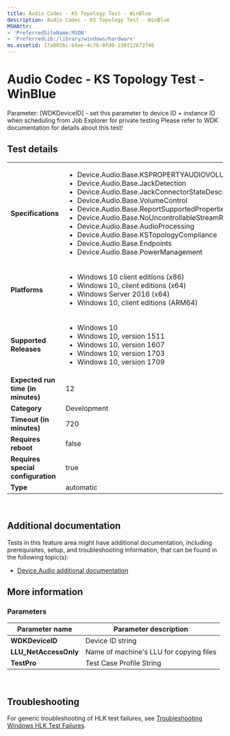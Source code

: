 ```yaml
---
title: Audio Codec - KS Topology Test - WinBlue
description: Audio Codec - KS Topology Test - WinBlue
MSHAttr:
- 'PreferredSiteName:MSDN'
- 'PreferredLib:/library/windows/hardware'
ms.assetid: 17a002bc-b4ae-4c7b-8fd6-238f12673746
---
```


# <span id="p_hlk_test.907068eb-1f63-45fe-9989-6aff8f8745e9"></span>Audio Codec - KS Topology Test - WinBlue


Parameter: \[WDKDeviceID\] - set this parameter to device ID + instance ID when scheduling from Job Explorer for private testing Please refer to WDK documentation for details about this test!

## Test details
|||
|---|---|
| **Specifications**  | <ul><li>Device.Audio.Base.KSPROPERTYAUDIOVOLUMELEVEL</li><li>Device.Audio.Base.JackDetection</li><li>Device.Audio.Base.JackConnectorStateDescription</li><li>Device.Audio.Base.VolumeControl</li><li>Device.Audio.Base.ReportSupportedProperties</li><li>Device.Audio.Base.NoUncontrollableStreamRouting</li><li>Device.Audio.Base.AudioProcessing</li><li>Device.Audio.Base.KSTopologyCompliance</li><li>Device.Audio.Base.Endpoints</li><li>Device.Audio.Base.PowerManagement</li></ul> |  
| **Platforms**   | <ul><li>Windows 10 client editions (x86)</li><li>Windows 10, client editions (x64)</li><li>Windows Server 2016 (x64)</li><li>Windows 10, client editions (ARM64)</li></ul> |
| **Supported Releases** | <ul><li>Windows 10</li><li>Windows 10, version 1511</li><li>Windows 10, version 1607</li><li>Windows 10, version 1703</li><li>Windows 10, version 1709</li></ul> |
|**Expected run time (in minutes)**| 12 |
|**Category**| Development |
|**Timeout (in minutes)**| 720 |
|**Requires reboot**| false |
|**Requires special configuration**| true |
|**Type**| automatic |

 

## <span id="Additional_documentation"></span><span id="additional_documentation"></span><span id="ADDITIONAL_DOCUMENTATION"></span>Additional documentation


Tests in this feature area might have additional documentation, including prerequisites, setup, and troubleshooting information, that can be found in the following topic(s):

-   [Device.Audio additional documentation](device-audio-additional-documentation.md)

## <span id="More_information"></span><span id="more_information"></span><span id="MORE_INFORMATION"></span>More information


### <span id="Parameters"></span><span id="parameters"></span><span id="PARAMETERS"></span>Parameters

| Parameter name         | Parameter description                   |
|------------------------|-----------------------------------------|
| **WDKDeviceID**        | Device ID string                        |
| **LLU\_NetAccessOnly** | Name of machine's LLU for copying files |
| **TestPro**            | Test Case Profile String                |

 

## <span id="Troubleshooting"></span><span id="troubleshooting"></span><span id="TROUBLESHOOTING"></span>Troubleshooting


For generic troubleshooting of HLK test failures, see [Troubleshooting Windows HLK Test Failures](..\user\troubleshooting-windows-hlk-test-failures.md).

 

 






